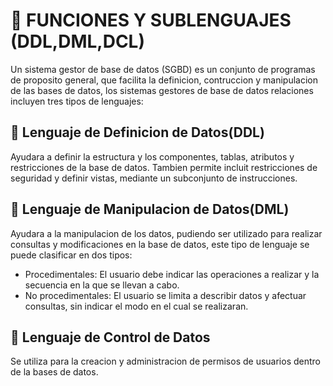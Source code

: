 # 🧱 FUNCIONES Y SUBLENGUAJES (DDL,DML,DCL)
Un sistema gestor de base de datos (SGBD) es un conjunto de programas de proposito general, que facilita la definicion, contruccion y manipulacion de las bases de datos, los sistemas gestores de base de datos relaciones incluyen tres tipos de lenguajes: 

## 🧩 Lenguaje de Definicion de Datos(DDL) 
Ayudara a definir la estructura y los componentes, tablas, atributos y restricciones de la base de datos. Tambien permite incluit restricciones de seguridad y definir vistas, mediante un subconjunto de instrucciones.

## 🧩 Lenguaje de Manipulacion de Datos(DML)
Ayudara a la manipulacion de los datos, pudiendo ser utilizado para realizar consultas y modificaciones en la base de datos, este tipo de lenguaje se puede clasificar en dos tipos:
  - Procedimentales: El usuario debe indicar las operaciones a realizar y la secuencia en la que se llevan a cabo.
  - No procedimentales: El usuario se limita a describir datos y afectuar consultas, sin indicar el modo en el cual se realizaran.

## 🧩 Lenguaje de Control de Datos
Se utiliza para la creacion y administracion de permisos de usuarios dentro de la bases de datos.


